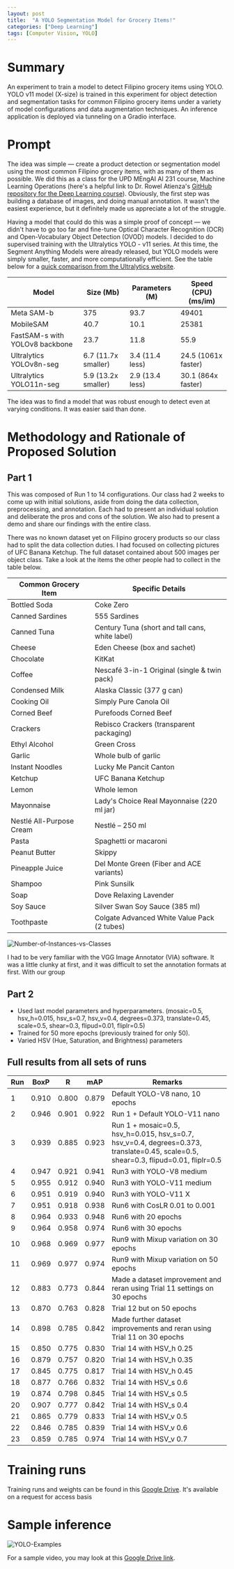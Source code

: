 ```yaml
---
layout: post
title:  "A YOLO Segmentation Model for Grocery Items!"
categories: ["Deep Learning"]
tags: [Computer Vision, YOLO]
---
```


# Summary

An experiment to train a model to detect Filipino grocery items using YOLO. YOLO v11 model (X-size) is trained in this experiment for object detection and segmentation tasks for common Filipino grocery items under a variety of model configurations and data augmentation techniques. An inference application is deployed via tunneling on a Gradio interface.

# Prompt

The idea was simple — create a product detection or segmentation model using the most common Filipino grocery items, with as many of them as possible. We did this as a class for the UPD MEngAI AI 231 course, Machine Learning Operations (here's a helpful link to Dr. Rowel Atienza's [GitHub repository for the Deep Learning course](https://github.com/roatienza/Deep-Learning-Experiments)). Obviously, the first step was building a database of images, and doing manual annotation. It wasn't the easiest experience, but it definitely made us appreciate a lot of the struggle.

Having a model that could do this was a simple proof of concept — we didn't have to go too far and fine-tune Optical Character Recognition (OCR) and Open-Vocabulary Object Detection (OVOD) models. I decided to do supervised training with the Ultralytics YOLO - v11 series. At this time, the Segment Anything Models were already released, but YOLO models were simply smaller, faster, and more computationally efficient. See the table below for a [quick comparison from the Ultralytics website](https://docs.ultralytics.com/models/sam/#sam-comparison-vs-yolo).

| Model                          | Size (Mb)           | Parameters (M)  | Speed (CPU) (ms/im)   |
|--------------------------------|---------------------|-----------------|-----------------------|
| Meta SAM-b                     | 375                 | 93.7            | 49401                 |
| MobileSAM                      | 40.7                | 10.1            | 25381                 |
| FastSAM-s with YOLOv8 backbone | 23.7                | 11.8            | 55.9                  |
| Ultralytics YOLOv8n-seg        | 6.7 (11.7x smaller) | 3.4 (11.4 less) | 24.5 (1061x faster)   |
| Ultralytics YOLO11n-seg        | 5.9 (13.2x smaller) | 2.9 (13.4 less) | 30.1 (864x faster)    |

The idea was to find a model that was robust enough to detect even at varying conditions. It was easier said than done.

# Methodology and Rationale of Proposed Solution

## Part 1

This was composed of Run 1 to 14 configurations. Our class had 2 weeks to come up with initial solutions, aside from doing the data collection, preprocessing, and annotation. Each had to present an individual solution and deliberate the pros and cons of the solution. We also had to present a demo and share our findings with the entire class.

There was no known dataset yet on Filipino grocery products so our class had to split the data collection duties. I had focused on collecting pictures of UFC Banana Ketchup. The full dataset contained about 500 images per object class. Take a look at the items the other people had to collect in the table below.

| Common Grocery Item      | Specific Details                                     |
|--------------------------|------------------------------------------------------|
| Bottled Soda             | Coke Zero                                            |
| Canned Sardines          | 555 Sardines                                         |
| Canned Tuna              | Century Tuna (short and tall cans, white label)      |
| Cheese                   | Eden Cheese (box and sachet)                         |
| Chocolate                | KitKat                                               |
| Coffee                   | Nescafé 3-in-1 Original (single & twin pack)         |
| Condensed Milk           | Alaska Classic (377 g can)                           |
| Cooking Oil              | Simply Pure Canola Oil                               |
| Corned Beef              | Purefoods Corned Beef                                |
| Crackers                 | Rebisco Crackers (transparent packaging)             |
| Ethyl Alcohol            | Green Cross                                          |
| Garlic                   | Whole bulb of garlic                                 |
| Instant Noodles          | Lucky Me Pancit Canton                               |
| Ketchup                  | UFC Banana Ketchup                                   |
| Lemon                    | Whole lemon                                          |
| Mayonnaise               | Lady's Choice Real Mayonnaise (220 ml jar)           |
| Nestlé All-Purpose Cream | Nestlé – 250 ml                                      |
| Pasta                    | Spaghetti or macaroni                                |
| Peanut Butter            | Skippy                                               |
| Pineapple Juice          | Del Monte Green (Fiber and ACE variants)             |
| Shampoo                  | Pink Sunsilk                                         |
| Soap                     | Dove Relaxing Lavender                               |
| Soy Sauce                | Silver Swan Soy Sauce (385 ml)                       |
| Toothpaste               | Colgate Advanced White Value Pack (2 tubes)          |

![Number-of-Instances-vs-Classes](/assets/yolo-classes-instances.png)


I had to be very familiar with the VGG Image Annotator (VIA) software. It was a little clunky at first, and it was difficult to set the annotation formats at first. With our group


## Part 2
* Used last model parameters and hyperparameters. 
(mosaic=0.5, hsv_h=0.015, hsv_s=0.7, hsv_v=0.4, degrees=0.373, translate=0.45, scale=0.5, shear=0.3, flipud=0.01, fliplr=0.5)
* Trained for 50 more epochs (previously trained for only 50). 
* Varied HSV (Hue, Saturation, and Brightness) parameters

## Full results from all sets of runs

| Run | BoxP  | R     | mAP   | Remarks                                                                                                                             |
|-----|-------|-------|-------|-------------------------------------------------------------------------------------------------------------------------------------|
| 1   | 0.910 | 0.800 | 0.879 | Default YOLO-V8 nano, 10 epochs                                                                                                     |
| 2   | 0.946 | 0.901 | 0.922 | Run 1 + Default YOLO-V11 nano                                                                                                       |
| 3   | 0.939 | 0.885 | 0.923 | Run 1 + mosaic=0.5, hsv_h=0.015, hsv_s=0.7, hsv_v=0.4, degrees=0.373, translate=0.45, scale=0.5, shear=0.3, flipud=0.01, fliplr=0.5 |                                                                      |
| 4   | 0.947 | 0.921 | 0.941 | Run3 with YOLO-V8 medium                                                                                                            |
| 5   | 0.955 | 0.912 | 0.940 | Run3 with YOLO-V11 medium                                                                                                           |
| 6   | 0.951 | 0.919 | 0.940 | Run3 with YOLO-V11 X                                                                                                                |
| 7   | 0.951 | 0.918 | 0.938 | Run6 with CosLR 0.01 to 0.001                                                                                                       |
| 8   | 0.964 | 0.933 | 0.948 | Run6 with 20 epochs                                                                                                                 |
| 9   | 0.964 | 0.958 | 0.974 | Run6 with 30 epochs                                                                                                                 |
| 10   | 0.968 | 0.969 | 0.977 | Run9 with Mixup variation on 30 epochs                                                                                             |
| 11   | 0.969 | 0.977 | 0.974 | Run9 with Mixup variation on 50 epochs                                                                                             |
| 12   | 0.883 | 0.773 | 0.844 | Made a dataset improvement and reran using Trial 11 settings on 30 epochs                                                          |
| 13   | 0.870 | 0.763 | 0.828 | Trial 12 but on 50 epochs                                                                                                          |
| 14   | 0.898 | 0.785 | 0.842 | Made further dataset improvements and reran using Trial 11 on 30 epochs                                                             |
| 15   | 0.850 | 0.775 | 0.830 | Trial 14 with HSV_h 0.25                                                                                                           |
| 16   | 0.879 | 0.757 | 0.820 | Trial 14 with HSV_h 0.35                                                                                                           |
| 17   | 0.845 | 0.775 | 0.817 | Trial 14 with HSV_h 0.45                                                                                                           |
| 18   | 0.877 | 0.766 | 0.832 | Trial 14 with HSV_s 0.6                                                                                                            |
| 19   | 0.874 | 0.798 | 0.845 | Trial 14 with HSV_s 0.5                                                                                                            |
| 20   | 0.907 | 0.777 | 0.842 | Trial 14 with HSV_s 0.4                                                                                                            |
| 21   | 0.865 | 0.779 | 0.833 | Trial 14 with HSV_v 0.5                                                                                                            |
| 22   | 0.846 | 0.785 | 0.839 | Trial 14 with HSV_v 0.6                                                                                                            |
| 23   | 0.859 | 0.785 | 0.974 | Trial 14 with HSV_v 0.7                                                                                                            |

# Training runs

Training runs and weights can be found in this [Google Drive](https://drive.google.com/drive/folders/1_awr49-evoKf2umHpMZX-DZkjJaTCUfU?usp=sharing). It's available on a request for access basis 

# Sample inference

![YOLO-Examples](/assets/yolo-assets-examples.png)

For a sample video, you may look at this [Google Drive link](https://drive.google.com/file/d/11ZkKFuzX7ROK4D8aibv1qCen53INYlT0/view?usp=sharing).
